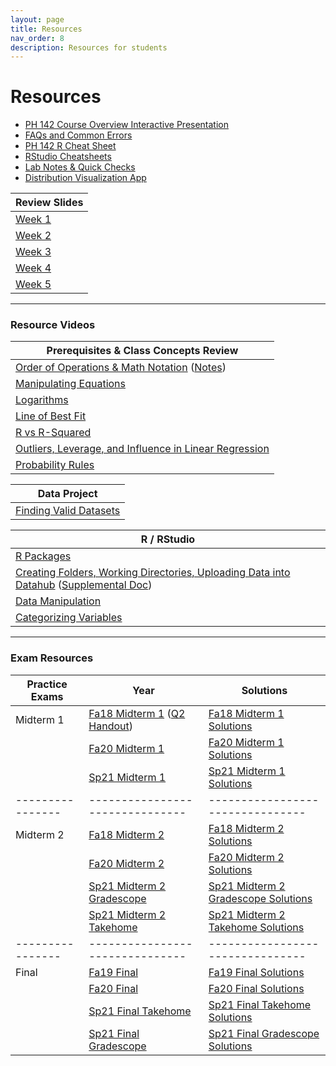 ```yaml
---
layout: page
title: Resources
nav_order: 8
description: Resources for students
---
```

# Resources

- [PH 142 Course Overview Interactive Presentation](https://prezi.com/p/xpqdo6z9nbhw/learning-from-data/)
- [FAQs and Common Errors](https://ph142-ucb.github.io/su23/faq/)
- [PH 142 R Cheat Sheet](https://docs.google.com/document/d/1mVhjngYDDcrlOvaBB5SfuKaU3O1btxZU45BOj0DXc48/edit#) 
- [RStudio Cheatsheets](https://www.rstudio.com/resources/cheatsheets/)
- [Lab Notes & Quick Checks](https://docs.google.com/document/d/1mzU-mUZRzfSP5I1XY0tTvm5EfVqJfd9EBZgEpLFlIzo/edit#heading=h.4im559r5sk9y)
- [Distribution Visualization App](https://geneho.shinyapps.io/oomphstat-v2/_w_ff2f84d7/_w_c7a34e2e/)

| Review Slides                                     |
|---------------------------------------------------|
| [Week 1](https://ph142-ucb.github.io/su23/src/week1_review.pdf)  |
| [Week 2](https://ph142-ucb.github.io/su23/src/week2_review.pdf)  | 
| [Week 3](https://ph142-ucb.github.io/su23/src/week3_review.pdf)  | 
| [Week 4](https://docs.google.com/presentation/d/19gl9PJB5ZiGJAqignxYL7xWi4ab9ugxlIY66Ec0066Q/edit)  | 
| [Week 5](https://docs.google.com/presentation/d/1pm8PpzqTFX9hceW4ATzaDSsItQrp2LGCgqTTs0cWopw/edit)  |

<hr>

### Resource Videos

| Prerequisites & Class Concepts Review                                                                                                                               | 
|-------------------------------------------------------------------------------------------------------------------------------------------------------------------|
| [Order of Operations & Math Notation](https://www.youtube.com/watch?v=q169gG-f8NU) ([Notes](https://ph142-ucb.github.io/sp22/src/resource/review_math_nolan.pdf)) |
| [Manipulating Equations](https://www.youtube.com/watch?v=6zenzwW2iv8)                                                                                             |
| [Logarithms](https://www.youtube.com/watch?v=3Ygq9CqaNlA)                                                                                                         |
| [Line of Best Fit](https://www.youtube.com/watch?v=fQJCbrno2CQ)                                                                                                   |
| [R vs R-Squared](https://www.youtube.com/watch?v=WSFMBgEi3iw)                                                                                                     |
| [Outliers, Leverage, and Influence in Linear Regression](https://www.youtube.com/watch?v=_rHvQfwCQlg)                                                             |
| [Probability Rules](https://www.youtube.com/watch?v=phYMnGGT0Ro)                                                                                                  |

| Data Project                                      |
|---------------------------------------------------|
| [Finding Valid Datasets](https://www.youtube.com/watch?v=-W8aECcQ2dg)


| R / RStudio                                                                                                                                                                                                                     |
|---------------------------------------------------------------------------------------------------------------------------------------------------------------------------------------------------------------------------------|
| [R Packages](https://www.youtube.com/watch?v=FcnbaSm_vug)                                                                                                                                                                       |
| [Creating Folders, Working Directories, Uploading Data into Datahub](https://www.youtube.com/watch?v=iwRA5lI3XIM) ([Supplemental Doc](https://docs.google.com/document/d/1a00RtBiiaXoBKSk_2oStR6o7lmRe52PN6X6Mmr9vWrs/edit))    |
| [Data Manipulation](https://www.youtube.com/watch?v=96A0TuJ43hk)                                                                                                                                                                |
| [Categorizing Variables](https://youtu.be/wyJu6lX-2Vc)                                                                                                                                                                         |

<hr>

### Exam Resources

| Practice Exams | Year                          | Solutions                      |
|----------------|-------------------------------|--------------------------------|
| Midterm 1      | [Fa18 Midterm 1](https://ph142-ucb.github.io/fa21/src/resources/fa18-mt1.pdf) ([Q2 Handout](https://ph142-ucb.github.io/fa21/src/resources/fa18-mt1-supp.pdf)) | [Fa18 Midterm 1 Solutions](https://ph142-ucb.github.io/su23/src/mt1_fa18_solutions.pdf) |
|                | [Fa20 Midterm 1](https://ph142-ucb.github.io/fa21/src/resources/fa20-mt1.pdf) | [Fa20 Midterm 1 Solutions](https://ph142-ucb.github.io/su23/src/Fall_2020_midterm_1_solutions.pdf) |
|                | [Sp21 Midterm 1](https://ph142-ucb.github.io/fa21/src/resources/sp21-mt1.pdf) | [Sp21 Midterm 1 Solutions](https://ph142-ucb.github.io/fa21/src/resources/sp21-mt1-sol.pdf) |
|----------------|-------------------------------|--------------------------------|
| Midterm 2      | [Fa18 Midterm 2](https://ph142-ucb.github.io/su23/src/mt2_fa18.pdf) | [Fa18 Midterm 2 Solutions](https://ph142-ucb.github.io/su23/src/mt2_fa18_SOLUTIONS.pdf) |
|                | [Fa20 Midterm 2](https://ph142-ucb.github.io/su23/src/mt2_fa20.pdf) | [Fa20 Midterm 2 Solutions](https://ph142-ucb.github.io/su23/src/mt2_fa20_SOLUTIONS.pdf) |
|                | [Sp21 Midterm 2 Gradescope](https://ph142-ucb.github.io/su23/src/mt2_sp21_gradescope.pdf) | [Sp21 Midterm 2 Gradescope Solutions](https://ph142-ucb.github.io/su23/src/mt2_sp21_gradescope_SOLUTIONS.pdf) |
|                | [Sp21 Midterm 2 Takehome](https://ph142-ucb.github.io/su23/src/mt2_sp21_takehome.pdf) | [Sp21 Midterm 2 Takehome Solutions](https://ph142-ucb.github.io/su23/src/mt2_sp21_takehome_SOLUTIONS.pdf) |
|----------------|-------------------------------|--------------------------------|
| Final          | [Fa19 Final](https://ph142-ucb.github.io/su23/src/final_fa19.pdf) | [Fa19 Final Solutions](https://ph142-ucb.github.io/su23/src/final_fa19_SOLUTIONS.pdf) |
|                | [Fa20 Final](https://ph142-ucb.github.io/su23/src/final_fa20.pdf) | [Fa20 Final Solutions](https://ph142-ucb.github.io/su23/src/final_fa20_SOLUTIONS.pdf) |
|                | [Sp21 Final Takehome](https://ph142-ucb.github.io/su23/src/final_sp21_takehome.pdf) | [Sp21 Final Takehome Solutions](https://ph142-ucb.github.io/su23/src/final_sp21_takehome_SOLUTIONS.pdf) |
|                | [Sp21 Final Gradescope](https://ph142-ucb.github.io/su23/src/final_sp21_timed.pdf) | [Sp21 Final Gradescope Solutions](https://ph142-ucb.github.io/su23/src/final_sp21_timed_SOLUTIONS.pdf) |


<!---
|------------|-------------------------------|--------------------------------|
| Final      | [Fa19 Final](https://ph142-ucb.github.io/fa21/src/resources/final/fa19_final.pdf) | [Fa19 Final Solutions](https://ph142-ucb.github.io/fa21/src/resources/final/fa19_final_sol.pdf) |
|            | [Sp19 Final](https://ph142-ucb.github.io/fa21/src/resources/final/sp19_final.pdf) | [Sp19 Final Solutions](https://ph142-ucb.github.io/fa21/src/resources/final/sp19_final_sol.pdf) |
|            | [Extra Practice Questions](https://ph142-ucb.github.io/fa21/src/resources/final/extra_practice_q.pdf) | [Extra Practice Questions Solutions](https://ph142-ucb.github.io/fa21/src/resources/final/extra_practice_q_sol.pdf) -->

